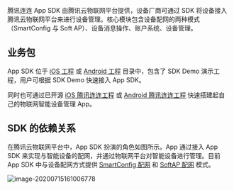 

腾讯连连 App SDK 由腾讯云物联网平台提供，设备厂商可通过 SDK 将设备接入腾讯云物联网平台来进行设备管理。核心模块包含设备配网的两种模式（SmartConfig 与 Soft AP）、设备消息操作、账户系统、设备管理。

## 业务包

App SDK 位于 [iOS 工程](https://github.com/tencentyun/iot-link-ios/tree/master/Source) 或 [Android 工程](https://github.com/tencentyun/iot-link-android/tree/master/sdkdemo) 目录中，包含了 SDK Demo 演示工程，用户可根据 SDK Demo 快速接入 App SDK。

同时也可通过已开源 [iOS 腾讯连连工程](https://github.com/tencentyun/iot-link-ios) 或 [Android 腾讯连连工程](https://github.com/tencentyun/iot-link-android) 快速搭建起自己的物联网智能设备管理 App。
 
## SDK 的依赖关系

在腾讯云物联网平台中，App SDK 扮演的角色如图所示。App 通过接入 App SDK 来实现与智能设备的配网，并通过物联网平台对智能设备进行管理。目前 App SDK 中与设备配网方式提供 [SmartConfig 配网](https://cloud.tencent.com/document/product/1081/43696) 和 [SoftAP 配网](https://cloud.tencent.com/document/product/1081/43695) 模式。

![image-20200715161006778](https://main.qcloudimg.com/raw/17f887e25211ec5d54ef63592cb16cca.png)





